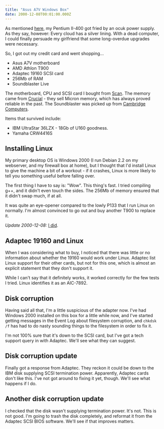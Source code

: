```yaml
---
title: "Asus A7V Windows Box"
date: 2000-12-08T00:01:00.000Z
---
```

As mentioned [here](/node/view/3), my Pentium II-400 got fried by an ocuk power supply. As they say, however: Every cloud has a silver lining. With a dead computer, I could finally persuade my girlfriend that some long-overdue upgrades were necessary.

So, I got out my credit card and went shopping...

*   Asus A7V motherboard
*   AMD Athlon T900
*   Adaptec 19160 SCSI card
*   256Mb of RAM
*   Soundblaster Live

The motherboard, CPU and SCSI card I bought from [Scan](http://www.scan.co.uk/). The memory came from [Crucial](http://www.crucial.co.uk/) - they sell Micron memory, which has always proved reliable in the past. The Soundblaster was picked up from [Cambridge Computers](http://www.cambridge-computers.co.uk/).

Items that survived include:

*   IBM UltraStar 36LZX - 18Gb of U160 goodness.
*   Yamaha CRW4416S

## Installing Linux

My primary desktop OS is Windows 2000 (I run Debian 2.2 on my webserver, and my firewall box at home), but I thought that I'd install Linux to give the machine a bit of a workout - if it crashes, Linux is more likely to tell you something useful before falling over.

The first thing I have to say is: "Wow". This thing's fast. I tried compiling g++, and it didn't even touch the sides. The 256Mb of memory ensured that it didn't swap much, if at all.

It was quite an eye-opener compared to the lowly P133 that I run Linux on normally. I'm almost convinced to go out and buy another T900 to replace it.

_Update 2000-12-08:_ [I did](/node/view/5).

## Adaptec 19160 and Linux

When I was considering what to buy, I noticed that there was little or no information about whether the 19160 would work under Linux. Adaptec list Linux support for their other cards, but not for this one, which is almost an explicit statement that they don't support it.

While I can't say that it definitely works, it worked correctly for the few tests I tried. Linux identifies it as an AIC-7892.

## Disk corruption

Having said all that, I'm a little suspicious of the adapter now. I've had Windows 2000 installed on this box for a little while now, and I've started getting messages in the Event Log about filesystem corruption, and `chkdsk /f` has had to do nasty sounding things to the filesystem in order to fix it.

I'm not 100% sure that it's down to the SCSI card, but I've got a tech support query in with Adaptec. We'll see what they can suggest.

## Disk corruption update

Finally got a response from Adaptec. They reckon it could be down to the IBM disk supplying SCSI termination power. Apparently, Adaptec cards don't like this. I've not got around to fixing it yet, though. We'll see what happens if I do.

## Another disk corruption update

I checked that the disk wasn't supplying termination power. It's not. This is not good. I'm going to trash the disk completely, and reformat it from the Adaptec SCSI BIOS software. We'll see if that improves matters.
